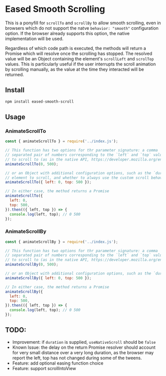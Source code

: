 # Eased Smooth Scrolling
This is a ponyfill for `scrollTo` and `scrollBy` to allow smooth scrolling, even in browsers which do not support the natve `behavior: "smooth"` configuration option. If the browser already supports this option, the native implementation will be used.

Regardless of which code path is executed, the methods will return a Promise which will resolve once the scrolling has stopped. The resolved value will be an Object containing the element's `scrollLeft` and `scrolTop` values. This is particularly useful if the user interrupts the scroll animation by scrolling manually, as the value at the time they interacted will be returned.

## Install

```bash
npm install eased-smooth-scroll
```

## Usage
### AnimateScrollTo
```js
const { animateScrollTo } = require('../index.js');

// This function has two options for thr parameter signature: a comma
// separated pair of numbers corresponding to the `left` and `top` values
// to scroll to (as in the native API, https://developer.mozilla.org/en-US/docs/Web/API/Element/scrollTo#Parameters)
animateScrollTo(0, 500);

// or an Object with additional configuration options, such as the `duration`, the
// element to scroll, and whether to always use the custom scroll behavior.
animateScrollTo({ left: 0, top: 500 });

// In either case, the method returns a Promise
animateScrollTo({
  left: 0,
  top: 500,
}).then(({ left, top }) => {
  console.log(left, top); // 0 500
});

```

### AnimateScrollBy
```js
const { animateScrollBy } = require('../index.js');

// This function has two options for thr parameter signature: a comma
// separated pair of numbers corresponding to the `left` and `top` values
// to scroll to (as in the native API, https://developer.mozilla.org/en-US/docs/Web/API/Element/scrollBy#Parameters)
animateScrollBy(0, 500);

// or an Object with additional configuration options, such as the `duration`, the element to scroll, and whether to always use the custom scroll behavior.
animateScrollBy({ left: 0, top: 500 });

// In either case, the method returns a Promise
animateScrollBy({
  left: 0,
  top: 500,
}).then(({ left, top }) => {
  console.log(left, top); // 0 500
});

```


## TODO:
- Improvement: if `duration` is supplied, `useNativeScroll` should be `false`
- Known Issue: the delay on the return Promise resolver should account for very small distance over a very long duration, as the browser may report the left, top has not changed during some of the tweens.
- Feature: add optional easing function choice
- Feature: support scrollIntoView